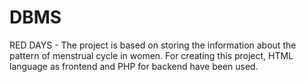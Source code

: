 # DBMS
RED DAYS - The project is based on storing the information about the pattern of menstrual cycle in women.
For creating this project, HTML language as frontend and PHP for backend have been used.
